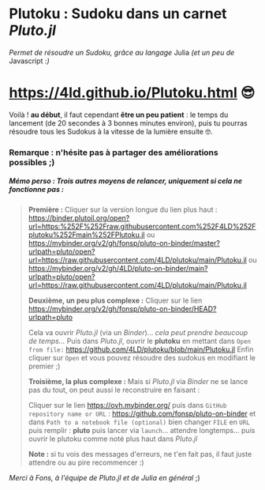 # Plutoku : Sudoku dans un carnet *Pluto.jl* 
*Permet de résoudre un Sudoku, grâce au langage* Julia *(et un peu de* Javascript *:)* 

# https://4ld.github.io/Plutoku.html 😎 

Voilà ! **au début**, il faut cependant **être un peu patient** : le temps du lancement (de 20 secondes à 3 bonnes minutes environ), puis tu pourras résoudre tous les Sudokus à la vitesse de la lumière ensuite 🤓. 

### Remarque : n'hésite pas à partager des améliorations possibles ;) 

##### Mémo perso : Trois autres moyens de relancer, uniquement si cela ne fonctionne pas : 
> **Première :** 
> Cliquer sur la version longue du lien plus haut : https://binder.plutojl.org/open?url=https:%252F%252Fraw.githubusercontent.com%252F4LD%252Fplutoku%252Fmain%252FPlutoku.jl ou https://mybinder.org/v2/gh/fonsp/pluto-on-binder/master?urlpath=pluto/open?url=https://raw.githubusercontent.com/4LD/plutoku/main/Plutoku.jl ou https://mybinder.org/v2/gh/4LD/pluto-on-binder/main?urlpath=pluto/open?url=https://raw.githubusercontent.com/4LD/plutoku/main/Plutoku.jl 
> 
> **Deuxième, un peu plus complexe :** 
> Cliquer sur le lien https://mybinder.org/v2/gh/fonsp/pluto-on-binder/HEAD?urlpath=pluto 
> 
> Cela va ouvrir *Pluto.jl* (via un *Binder*)... *cela peut prendre beaucoup de temps...* 
> Puis dans *Pluto.jl*, ouvrir le **plutoku** en mettant dans `Open from file:` https://github.com/4LD/plutoku/blob/main/Plutoku.jl 
> Enfin cliquer sur `Open` et vous pouvez résoudre des sudokus en modifiant le premier ;) 
> 
> **Troisième, la plus complexe :** 
> Mais si *Pluto.jl* via *Binder* ne se lance pas du tout, on peut aussi le reconstruire en faisant : 
>
> Cliquer sur le lien https://ovh.mybinder.org/ puis dans `GitHub repository name or URL` : https://github.com/fonsp/pluto-on-binder 
> et dans `Path to a notebook file (optional)` bien changer `FILE` en `URL` puis remplir : **pluto** 
> puis lancer via `launch`... attendre longtemps... puis ouvrir le plutoku comme noté plus haut dans *Pluto.jl* 
>
> **Note :** si tu vois des messages d'erreurs, ne t'en fait pas, il faut juste attendre ou au pire recommencer :) 

*Merci à Fons, à l'équipe de Pluto.jl et de Julia en général* ;) 
